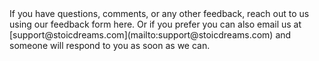 <webui-data data-page-title="Contact {COMPANY_SINGULAR}">
    <template slot="json" name="page-next-page">
        {
            "name":"Home",
            "href":"/"
        }
    </template>
</webui-data>

<webui-sideimage src="https://cdn.myfi.ws/v/Vecteezy/cartoon-style-cloud-storage-data-processing-message.svg">
    <webui-page-segment elevation="10">
        If you have questions, comments, or any other feedback, reach out to us using our feedback form <a data-click="feedback">here</a>.
        Or if you prefer you can also email us at [support@stoicdreams.com](mailto:support@stoicdreams.com) and someone will respond to you as soon as we can.
    </webui-page-segment>
</webui-sideimage>
